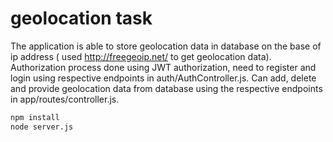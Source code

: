 # geolocation task
The application is able to store geolocation data in database on the base of ip address ( used http://freegeoip.net/ to get geolocation data). 
Authorization process done using JWT authorization, need to register and login using respective endpoints in auth/AuthController.js.
Can add, delete and provide geolocation data from database using the respective endpoints in app/routes/controller.js.

```sh
npm install
node server.js 
```
